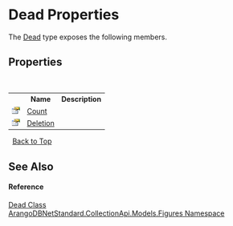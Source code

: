 # Dead Properties
 

The <a href="9dd4eb01-998e-2b2b-e456-871ddc61451c">Dead</a> type exposes the following members.


## Properties
&nbsp;<table><tr><th></th><th>Name</th><th>Description</th></tr><tr><td>![Public property](media/pubproperty.gif "Public property")</td><td><a href="479289b6-3531-7342-7e65-1bc5d8007869">Count</a></td><td /></tr><tr><td>![Public property](media/pubproperty.gif "Public property")</td><td><a href="d10d5e9b-2068-3cc9-edb8-b8ecd2ad178f">Deletion</a></td><td /></tr></table>&nbsp;
<a href="#dead-properties">Back to Top</a>

## See Also


#### Reference
<a href="9dd4eb01-998e-2b2b-e456-871ddc61451c">Dead Class</a><br /><a href="fc0ac85a-f4fb-6c1f-5eac-41e31ea1ab30">ArangoDBNetStandard.CollectionApi.Models.Figures Namespace</a><br />
